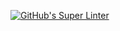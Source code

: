[![GitHub's Super Linter](https://github.com/CarolynWP/Unit5-02-PHP-ProductOfNumbers/actions/workflows/main.yml/badge.svg)](https://github.com/CarolynWP/Unit5-02-PHP-ProductOfNumbers/actions)